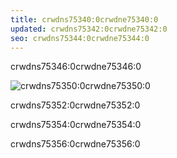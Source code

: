 ```yaml
---
title: crwdns75340:0crwdne75340:0
updated: crwdns75342:0crwdne75342:0
seo: crwdns75344:0crwdne75344:0
---
```


crwdns75346:0crwdne75346:0

![crwdns75350:0crwdne75350:0](../../../src/images/foundation.png)

crwdns75352:0crwdne75352:0

crwdns75354:0crwdne75354:0

crwdns75356:0crwdne75356:0
